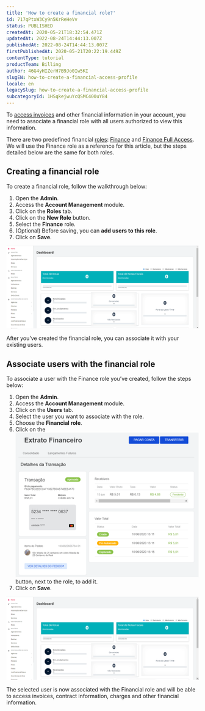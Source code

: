 ```yaml
---
title: 'How to create a financial role?'
id: 717qPtxW3Cy9n5KrReHeVv
status: PUBLISHED
createdAt: 2020-05-21T18:32:54.471Z
updatedAt: 2022-08-24T14:44:13.007Z
publishedAt: 2022-08-24T14:44:13.007Z
firstPublishedAt: 2020-05-21T20:22:19.449Z
contentType: tutorial
productTeam: Billing
author: 46G4yHIZerH7B9Jo0Iw5KI
slugEN: how-to-create-a-financial-access-profile
locale: en
legacySlug: how-to-create-a-financial-access-profile
subcategoryId: 1HSqkejwuYcQSMC400uY84
---
```


To [access invoices](https://help.vtex.com/tutorial/como-acessar-o-valor-da-receita-aprovada--tutorials_4322#relatorio-financeiro) and other financial information in your account, you need to associate a financial role with all users authorized to view this information.

There are two predefined financial [roles](https://help.vtex.com/tutorial/perfis-de-acesso--7HKK5Uau2H6wxE1rH5oRbc): [Finance](https://help.vtex.com/tutorial/perfis-de-acesso--7HKK5Uau2H6wxE1rH5oRbc#finance) and [Finance Full Access](https://help.vtex.com/tutorial/perfis-de-acesso--7HKK5Uau2H6wxE1rH5oRbc#finance-full-access). We will use the Finance role as a reference for this article, but the steps detailed below are the same for both roles.

## Creating a financial role

To create a financial role, follow the walkthrough below:

1. Open the **Admin**.
2. Access the **Account Management** module.
3. Click on the **Roles** tab.
4. Click on the **New Role** button.
5. Select the **Finance** role.
6. (Optional) Before saving, you can **add users to this role**.
7. Click on **Save**.

![gif perfildeacessoEN](https://raw.githubusercontent.com/vtexdocs/help-center-content/refs/heads/main/_1.gif)

After you’ve created the financial role, you can associate it with your existing users.

## Associate users with the financial role

To associate a user with the Finance role you’ve created, follow the steps below:

1. Open the **Admin**.
2. Access the **Account Management** module.
3. Click on the **Users** tab.
4. Select the user you want to associate with the role.
5. Choose the **Financial role**.
6. Click on the <img class="shadow-4" src="https://raw.githubusercontent.com/vtexdocs/help-center-content/refs/heads/main/_3.png" /> button, next to the role, to add it.
7. Click on **Save**.

![gif usuárioEN](https://raw.githubusercontent.com/vtexdocs/help-center-content/refs/heads/main/_2.gif)

The selected user is now associated with the Financial role and will be able to access invoices, contract information, charges and other financial information.

